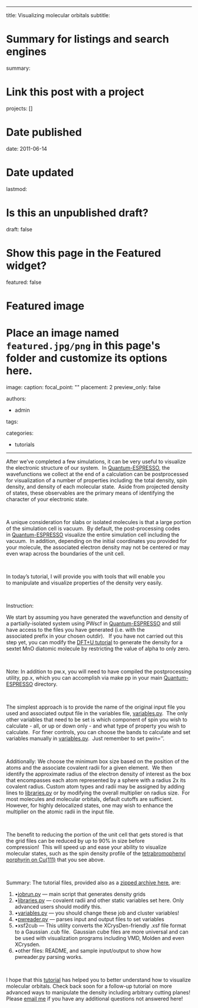 
---
title: Visualizing molecular orbitals
subtitle: 

# Summary for listings and search engines
summary: 

# Link this post with a project
projects: []

# Date published
date: 2011-06-14

# Date updated
lastmod: 

# Is this an unpublished draft?
draft: false

# Show this page in the Featured widget?
featured: false

# Featured image
# Place an image named `featured.jpg/png` in this page's folder and customize its options here.
image:
  caption: 
  focal_point: ""
  placement: 2
  preview_only: false

authors:
- admin

tags:

categories:
- tutorials

---
After we’ve completed a few simulations, it can be very useful to visualize the electronic structure of our system.  In [Quantum-ESPRESSO](http://quantum-espresso.org/ "http://quantum-espresso.org"), the wavefunctions we collect at the end of a calculation can be postprocessed for visualization of a number of properties including: the total density, spin density, and density of each molecular state.  Aside from projected density of states, these observables are the primary means of identifying the character of your electronic state.


 


A unique consideration for slabs or isolated molecules is that a large portion of the simulation cell is vacuum.  By default, the post-processing codes in [Quantum-ESPRESSO](http://quantum-espresso.org/ "http://quantum-espresso.org") visualize the entire simulation cell including the vacuum.  In addition, depending on the initial coordinates you provided for your molecule, the associated electron density may not be centered or may even wrap across the boundaries of the unit cell.


 


In today’s tutorial, I will provide you with tools that will enable you to manipulate and visualize properties of the density very easily.


 


Instruction:   



We start by assuming you have generated the wavefunction and density of a partially-isolated system using PWscf in [Quantum-ESPRESSO](http://quantum-espresso.org/ "http://quantum-espresso.org") and still have access to the files you have generated (i.e. with the associated prefix in your chosen outdir).   If you have not carried out this step yet, you can modify the [DFT+U tutorial](calculating-hubbard-u "Calculating the Hubbard U") to generate the density for a sextet MnO diatomic molecule by restricting the value of alpha to only zero.


 


Note: In addition to pw.x, you will need to have compiled the postprocessing utility, pp.x, which you can accomplish via make pp in your main [Quantum-ESPRESSO](http://quantum-espresso.org/ "http://quantum-espresso.org") directory.    


 


The simplest approach is to provide the name of the original input file you used and associated output file in the variables file, [variables.py](../sites/default/files/Tutorials/variables.py_1.txt "variables.py").  The only other variables that need to be set is which component of spin you wish to calculate - all, or up or down only - and what type of property you wish to calculate.  For finer controls, you can choose the bands to calculate and set variables manually in [variables.py](../sites/default/files/Tutorials/variables.py_1.txt "variables.py").  Just remember to set pwin=’’.


 


Additionally: We choose the minimum box size based on the position of the atoms and the associate covalent radii for a given element.  We then identify the approximate radius of the electron density of interest as the box that encompasses each atom represented by a sphere with a radius 2x its covalent radius. Custom atom types and radii may be assigned by adding lines to [libraries.py](../sites/default/files/Tutorials/libraries.py_1.txt "libraries.py") or by modifying the overall multiplier on radius size.  For most molecules and molecular orbitals, default cutoffs are sufficient.  However, for highly delocalized states, one may wish to enhance the multiplier on the atomic radii in the input file.


 


The benefit to reducing the portion of the unit cell that gets stored is that the grid files can be reduced by up to 90% in size before compression!  This will speed up and ease your ability to visualize molecular states, such as the spin density profile of the [tetrabromophenyl porphyrin on Cu(111)](../article/past-work-unexpected-spin-profile-tbrpp-co "more about TBrPP-Co") that you see above.


 


Summary: The tutorial files, provided also as a [zipped archive here](../sites/default/files/Tutorials/PP-Tut.zip "PP-Tut.zip"), are:


1. •[jobrun.py](../sites/default/files/Tutorials/jobrun.py_1.txt "jobrun.py.gz") — main script that generates density grids
2. •[libraries.py](../sites/default/files/Tutorials/libraries.py_1.txt "libraries.py") — covalent radii and other static variables set here. Only advanced users should modify this.
3. •[variables.py](../sites/default/files/Tutorials/variables.py_1.txt "variables.py") — you should change these job and cluster variables!
4. •[pwreader.py](../sites/default/files/Tutorials/pwreader.py.txt "pwreader.py") — parses input and output files to set variables
5. •xsf2cub — This utility converts the XCrysDen-friendly .xsf file format to a Gaussian .cub file.  Gaussian cube files are more universal and can be used with visualization programs including VMD, Molden and even XCrysden.
6. •other files: README, and sample input/output to show how pwreader.py parsing works.

 


I hope that this [tutorial](../Tutorials "Tutorials") has helped you to better understand how to visualize molecular orbitals. Check back soon for a follow-up tutorial on more advanced ways to manipulate the density including arbitrary cutting planes! Please [email me](mailto:hjkulikATmitDOTedu?subject=Questions%20about%20visualizing%20molecular%20orbitals "mailto:hjkulikATmitDOTedu?subject=Questions about Visualizing molecular orbitals  tutorial") if you have any additional questions not answered here!


